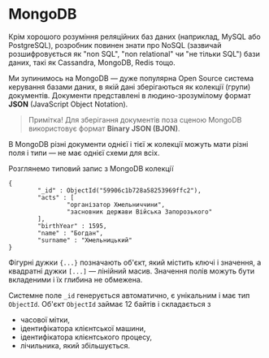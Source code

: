 # MongoDB

Крім хорошого розуміння реляційних баз даних (наприклад, MySQL або PostgreSQL), розробник повинен знати про NoSQL (зазвичай розшифровується як "non SQL", "non relational" чи "не тільки SQL") бази даних, такі як Cassandra, MongoDB, Redis тощо.

Ми зупинимось на MongoDB — дуже популярна Open Source система керування базами даних, в якій дані зберігаються як колекції (групи) документів. Документи представлені в людино-зрозумілому формат **JSON** (JavaScript Object Notation).

> Примітка! Для зберігання документів поза сценою MongoDB використовує формат **Binary JSON (BJON)**.

В MongoDB різні документи однієї і тієї ж колекції можуть мати різні поля і типи — не має однієї схеми для всіх.

Розглянемо типовий запис з MongoDB колекції

```
{
        "_id" : ObjectId("59906c1b728a58253969ffc2"),
        "acts" : [
                "організатор Хмельниччини",
                "засновник держави Війська Запорозького"
        ],
        "birthYear" : 1595,
        "name" : "Богдан",
        "surname" : "Хмельницький"
}
```

Фігурні дужки `{...}` позначають об'єкт, який містить ключі і значення, а квадратні дужки `[...]` — лінійний масив. Значення полів можуть бути вкладеними і їх глибина не обмежена.

Системне поле `_id` генерується автоматично, є унікальним і має тип `ObjectId`. Об'єкт `ObjectId` займає 12 байтів і складається з

* часової мітки,
* ідентифікатора клієнтської машини,
* ідентифікатора клієнтського процесу,
* лічильника, який збільшується.





